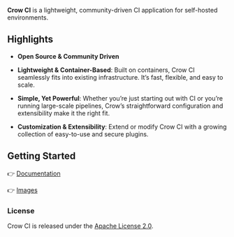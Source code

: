 **Crow CI** is a lightweight, community-driven CI application for self-hosted environments.

## Highlights

- **Open Source & Community Driven**

- **Lightweight & Container-Based**:
  Built on containers, Crow CI seamlessly fits into existing infrastructure. It’s fast, flexible, and easy to scale.

- **Simple, Yet Powerful**:
  Whether you’re just starting out with CI or you’re running large-scale pipelines, Crow’s straightforward configuration and extensibility make it the right fit.

- **Customization & Extensibility**:
  Extend or modify Crow CI with a growing collection of easy-to-use and secure plugins.

## Getting Started

👉️ [Documentation](https://crowci.dev)

👉️ [Images](https://github.com/orgs/crowci/packages)

### License

Crow CI is released under the [Apache License 2.0](https://github.com/crowci/crow/blob/master/LICENSE).
